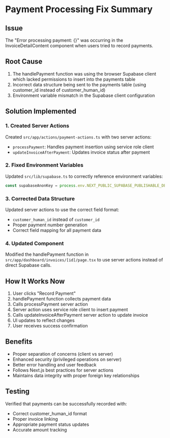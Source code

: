 # Payment Processing Fix Summary

## Issue
The "Error processing payment: {}" was occurring in the InvoiceDetailContent component when users tried to record payments.

## Root Cause
1. The handlePayment function was using the browser Supabase client which lacked permissions to insert into the payments table
2. Incorrect data structure being sent to the payments table (using customer_id instead of customer_human_id)
3. Environment variable mismatch in the Supabase client configuration

## Solution Implemented

### 1. Created Server Actions
Created `src/app/actions/payment-actions.ts` with two server actions:
- `processPayment`: Handles payment insertion using service role client
- `updateInvoiceAfterPayment`: Updates invoice status after payment

### 2. Fixed Environment Variables
Updated `src/lib/supabase.ts` to correctly reference environment variables:
```typescript
const supabaseAnonKey = process.env.NEXT_PUBLIC_SUPABASE_PUBLISHABLE_DEFAULT_KEY || process.env.NEXT_PUBLIC_SUPABASE_PUBLISHABLE_KEY!;
```

### 3. Corrected Data Structure
Updated server actions to use the correct field format:
- `customer_human_id` instead of `customer_id`
- Proper payment number generation
- Correct field mapping for all payment data

### 4. Updated Component
Modified the handlePayment function in `src/app/dashboard/invoices/[id]/page.tsx` to use server actions instead of direct Supabase calls.

## How It Works Now
1. User clicks "Record Payment" 
2. handlePayment function collects payment data
3. Calls processPayment server action
4. Server action uses service role client to insert payment
5. Calls updateInvoiceAfterPayment server action to update invoice
6. UI updates to reflect changes
7. User receives success confirmation

## Benefits
- Proper separation of concerns (client vs server)
- Enhanced security (privileged operations on server)
- Better error handling and user feedback
- Follows Next.js best practices for server actions
- Maintains data integrity with proper foreign key relationships

## Testing
Verified that payments can be successfully recorded with:
- Correct customer_human_id format
- Proper invoice linking
- Appropriate payment status updates
- Accurate amount tracking